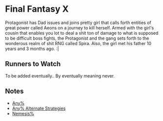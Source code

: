 # Final Fantasy X

Protagonist has Dad issues and joins pretty girl that calls forth entities of great power called Aeons on a journey to kill herself. Armed with the girl's cousin that enables you lot to deal a shit ton of damage to what is supposed to be difficult boss fights, the Protagonist and the gang sets forth to the wonderous realm of shit RNG called Spira. Also, the girl met his father 10 years and 3 months ago. :| 

## Runners to Watch

  To be added eventually..
  By eventually meaning never.

## Notes

  * [Any%][1]
  * [Any% Alternate Strategies][2]
  * [Nemesis%][3]

[1]: https://goo.gl/nFdPyN
[2]: ./Notes/Alternate%20Strategies.md
[3]: .Notes/Nemesis.md
